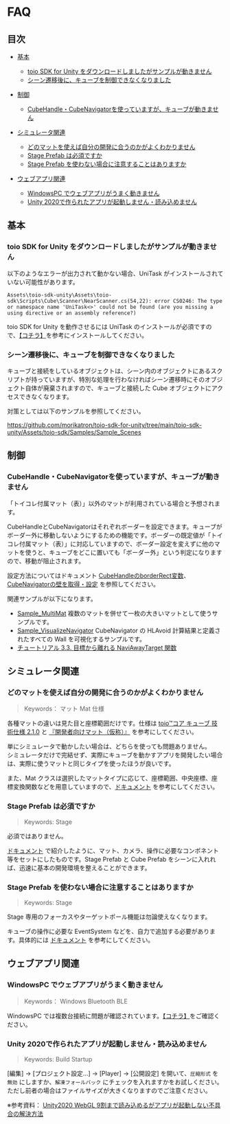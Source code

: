 # FAQ

## 目次

- [基本](FAQ.md#基本)
    - [toio SDK for Unity をダウンロードしましたがサンプルが動きません](FAQ.md#toio-sdk-for-unity-をダウンロードしましたがサンプルが動きません)
    - [シーン遷移後に、キューブを制御できなくなりました](FAQ.md#シーン遷移後にキューブを制御できなくなりました)
- [制御](FAQ.md#基本)
    - [CubeHandle・CubeNavigatorを使っていますが、キューブが動きません](FAQ.md#CubeHandleCubeNavigatorを使っていますがキューブが動きません)
- [シミュレータ関連](FAQ.md#シミュレータ関連)
    - [どのマットを使えば自分の開発に合うのかがよくわかりません](FAQ.md#どのマットを使えば自分の開発に合うのかがよくわかりません)
    - [Stage Prefab は必須ですか](FAQ.md#stage-prefab-は必須ですか)
    - [Stage Prefab を使わない場合に注意することはありますか](FAQ.md#stage-prefab-を使わない場合に注意することはありますか)

- [ウェブアプリ関連](FAQ.md#ウェブアプリ関連)
    - [WindowsPC でウェブアプリがうまく動きません](FAQ.md#windowspc-でウェブアプリがうまく動きません)
    - [Unity 2020で作られたアプリが起動しません・読み込めません](FAQ.md#unity-2020で作られたアプリが起動しません読み込めません)

## 基本

### toio SDK for Unity をダウンロードしましたがサンプルが動きません

以下のようなエラーが出力されて動かない場合、UniTask がインストールされていない可能性があります。

```
Assets\toio-sdk-unity\Assets\toio-sdk\Scripts\Cube\Scanner\NearScanner.cs(54,22): error CS0246: The type or namespace name 'UniTask<>' could not be found (are you missing a using directive or an assembly reference?)
```

toio SDK for Unity を動作させるには UniTask のインストールが必須ですので、[【コチラ】](download_sdk.md#unitask-のインストール)を参考にインストールしてください。

### シーン遷移後に、キューブを制御できなくなりました

キューブと接続をしているオブジェクトは、シーン内のオブジェクトにあるスクリプトが持っていますが、特別な処理を行わなければシーン遷移時にそのオブジェクト自体が廃棄されますので、キューブと接続した Cube オブジェクトにアクセスできなくなります。

対策としては以下のサンプルを参照してください。

https://github.com/morikatron/toio-sdk-for-unity/tree/main/toio-sdk-unity/Assets/toio-sdk/Samples/Sample_Scenes


## 制御

### CubeHandle・CubeNavigatorを使っていますが、キューブが動きません

「トイコレ付属マット（表）」以外のマットが利用されている場合と予想されます。

CubeHandleとCubeNavigatorはそれぞれボーダーを設定できます。キューブがボーダー外に移動しないようにするための機能です。ボーダーの既定値が「トイコレ付属マット（表）」に対応していますので、ボーダー設定を変えずに他のマットを使うと、キューブをどこに置いても「ボーダー外」という判定になりますので、移動が阻止されます。

設定方法についてはドキュメント [CubeHandleのborderRect変数](usage_cubehandle.md#パラメーター)、[CubeNavigatorの壁を取得・設定](usage_navigator.md#壁を取得・設定) を参照してください。

関連サンプルが以下になります。
- [Sample_MultiMat](../toio-sdk-unity/Assets/toio-sdk/Samples/Sample_MultiMat/)
  複数のマットを併せて一枚の大きいマットとして使うサンプルです。
- [Sample_VisualizeNavigator](../toio-sdk-unity/Assets/toio-sdk/Samples/Sample_VisualizeNavigator/)
  CubeNavigator の HLAvoid 計算結果と定義されたすべての Wall を可視化するサンプルです。
- [チュートリアル 3.3. 目標から離れる NaviAwayTarget 関数](tutorials_navigator.md#33-目標から離れる-naviawaytarget-関数)


## シミュレータ関連

### どのマットを使えば自分の開発に合うのかがよくわかりません
> Keywords： マット Mat 仕様

各種マットの違いは見た目と座標範囲だけです。仕様は [toio™コア キューブ 技術仕様 2.1.0](https://toio.github.io/toio-spec/docs/hardware_position_id) と [『開発者向けマット（仮称）』](https://toio.io/blog/detail/20200423-1.html) を参考にしてください。

単にシミュレータで動かしたい場合は、どちらを使っても問題ありません。<br>
シミュレータだけで完結せず、実際にキューブを動かすアプリを開発したい場合は、実際に使うマットと同じタイプを使ったほうが良いです。

また、Mat クラスは選択したマットタイプに応じて、座標範囲、中央座標、座標変換関数などを用意していますので、[ドキュメント](usage_simulator.md#2-mat-prefab) を参考にしてください。

### Stage Prefab は必須ですか
> Keywords: Stage

必須ではありません。

[ドキュメント](usage_simulator.md#5-stage-prefab) で紹介したように、マット、カメラ、操作に必要なコンポネント等をセットにしたものです。Stage Prefab と Cube Prefab をシーンに入れれば、迅速に基本の開発環境を整えることができます。

### Stage Prefab を使わない場合に注意することはありますか
> Keywords: Stage

Stage 専用のフォーカスやターゲットポール機能は勿論使えなくなります。

キューブの操作に必要な EventSystem などを、自力で追加する必要があります。具体的には [ドキュメント](usage_simulator.md#45-cube-の操作-cubeinteraction) を参考にしてください。

## ウェブアプリ関連

### WindowsPC でウェブアプリがうまく動きません
> Keywords： Windows Bluetooth BLE

WindowsPC では複数台接続に問題が確認されています。[【コチラ】](build_web.md#windowspc-を使った複数台接続が不安定)をご確認ください。

### Unity 2020で作られたアプリが起動しません・読み込めません
> Keywords: Build Startup

[編集] -> [プロジェクト設定…] -> [Player] -> [公開設定] を開いて、`圧縮形式` を `無効` にしますか、`解凍フォールバック` にチェックを入れますかをお試しください。ただし前者の場合はファイルサイズが大きくなりますのでご注意ください。

※参考資料： [Unity2020 WebGL 9割まで読み込めるがアプリが起動しない不具合の解決方法](https://qiita.com/aguroshou0413/items/1451a6779a92acb96b78)
